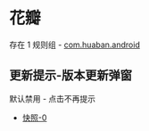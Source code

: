 # 花瓣

存在 1 规则组 - [com.huaban.android](/src/apps/com.huaban.android.ts)

## 更新提示-版本更新弹窗

默认禁用 - 点击不再提示

- [快照-0](https://i.gkd.li/i/13832253)
